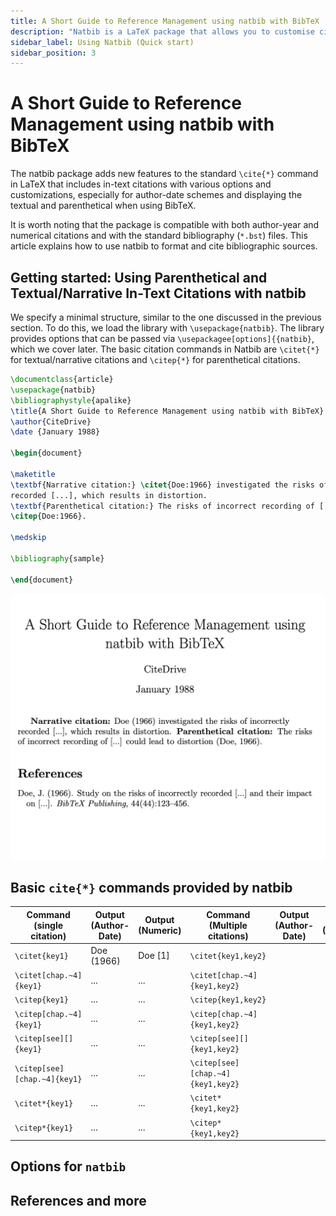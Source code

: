 ```yaml
---
title: A Short Guide to Reference Management using natbib with BibTeX
description: "Natbib is a LaTeX package that allows you to customise citations in the text around the \\CITE command. This short tutorial shows you how to manage your references with BibTeX and natbib. "
sidebar_label: Using Natbib (Quick start)
sidebar_position: 3
---
```


# A Short Guide to Reference Management using natbib with BibTeX

The natbib package adds new features to the standard `\cite{*}` command in LaTeX that includes in-text citations with various options and customizations, especially for author-date schemes and displaying the textual and parenthetical when using BibTeX.

It is worth noting that the package is compatible with both author-year and numerical citations and with the standard bibliography (`*.bst`) files. This article explains how to use natbib to format and cite bibliographic sources.


## Getting started: Using Parenthetical and Textual/Narrative In-Text Citations with natbib
We specify a minimal structure, similar to the one discussed in the previous section. To do this, we load the library with `\usepackage{natbib}`. The library provides options that can be passed via `\usepackagee[options]{{natbib}`, which we cover later. The basic citation commands in Natbib are `\citet{*}` for textual/narrative citations and `\citep{*}` for parenthetical citations.


```latex
\documentclass{article}
\usepackage{natbib}
\bibliographystyle{apalike}
\title{A Short Guide to Reference Management using natbib with BibTeX}
\author{CiteDrive}
\date {January 1988}

\begin{document}

\maketitle
\textbf{Narrative citation:} \citet{Doe:1966} investigated the risks of incorrectly \\
recorded [...], which results in distortion.
\textbf{Parenthetical citation:} The risks of incorrect recording of [...] could lead to distortion
\citep{Doe:1966}.

\medskip

\bibliography{sample}

\end{document}

```
![A Short Guide to Reference Management using natbib with BibTeX](output_example_bibtex_natbib.png)

## Basic `cite{*}` commands provided by natbib

| Command (single citation) | Output (Author-Date) | Output (Numeric) | Command (Multiple citations) | Output (Author-Date) | Output (Numeric) |
|---------------------------|----------------------|------------------|------------------------------|---|---|
|`\citet{key1}`|Doe (1966) |Doe [1]|`\citet{key1,key2}`|  |  |
|`\citet[chap.~4]{key1}`|...|...|`\citet[chap.~4]{key1,key2}`|   |   |
|`\citep{key1}`|...|...|`\citep{key1,key2}`|   |   |
|`\citep[chap.~4]{key1}`|...|...|`\citep[chap.~4]{key1,key2}`|   |   |
|`\citep[see][]{key1}`|...|...|`\citep[see][]{key1,key2}`|   |   |
|`\citep[see][chap.~4]{key1}`|...|...|`\citep[see][chap.~4]{key1,key2}`|   |   |
|`\citet*{key1}`|...|...|`\citet*{key1,key2}`|   |   |
|`\citep*{key1}`|...|...|`\citep*{key1,key2}`|   |   |

## Options for `natbib`

## References and more
